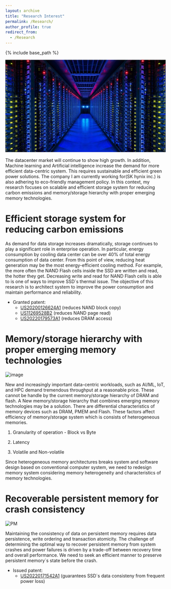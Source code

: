 ```yaml
---
layout: archive
title: "Research Interest"
permalink: /Research/
author_profile: true
redirect_from:
  - /Research
---
```



{% include base_path %}

![datacenter_img](/images/datacenter.jpg)

The datacenter market will continue to show high growth. In addition, Machine learning and Artificial intelligence increase the demand for more efficient data-centric system. This requires sustainable and efficient green power solutions. The company I am currently working for(SK hynix inc.) is also adhering to eco-friendly management policy. In this context, my research focuses on scalable and efficient storage system for reducing carbon emissions and memory/storage hierarchy with proper emerging memory technologies.



Efficient storage system for reducing carbon emissions
======

As demand for data storage increases dramatically, storage continues to play a significant role in enterprise operation. In particular, energy consumption by cooling data center can be over 40% of total energy consumption of data center. From this point of view, reducing heat generation may be the most energy-efficient cooling method. For example, the more often the NAND Flash cells inside the SSD are written and read, the hotter they get. Decreasing write and read for NAND Flash cells is able to is one of ways to improve SSD`s thermal issue. The objective of this research is to architect system to improve the power consumption and maintain performance and reliability.

* Granted patent:
  * [US20200126624A1](https://patents.google.com/patent/US20200126624A1) (reduces NAND block copy)
  * [US11269528B2](https://patents.google.com/patent/US11269528B2) (reduces NAND page read)
  * [US20220179573A1](https://patents.google.com/patent/US20220179573A1) (reduces DRAM access) 
  
  
  
Memory/storage hierarchy with proper emerging memory technologies
======

![image](https://user-images.githubusercontent.com/25541665/182406062-22a6faef-93f4-42a5-81c8-38fbc6468e76.png)

New and increasingly important data-centric workloads, such as AI/ML, IoT, and HPC demand tremendous throughput at a reasonable price. These cannot be handle by the current memory/storage hierarchy of DRAM and flash. A New memory/storage hierarchy that combines emerging memory technologies may be a solution. There are differential characteristics of memory devices such as DRAM, PMEM and Flash. These factors affect efficiency of memory/storage system which is consists of heterogeneous memories.

1) Granularity of operation - Block vs Byte

2) Latency

3) Volatile and Non-volatile

Since heterogeneous memory architectures breaks system and software design based on conventional computer system, we need to redesign memory system considering memory heterogeneity and characteristics of memory technologies.

Recoverable persistent memory for crash consistency
======

![PM](https://user-images.githubusercontent.com/25541665/182413294-a7f7326f-0f73-4178-8d24-a01564dd79b0.png)

Maintaining the consistency of data on persistent memory requires data persistence, write ordering and transaction atomicity. The challenge of determining the optimal way to recover persistent memory from system crashes and power failures is driven by a trade-off between recovery time and overall performance. We need to seek an efficient manner to preserve persistent memory`s state before the crash.

  * Issued patent:
    * [US20220171542A1](https://patents.google.com/patent/US20220171542A1) (guarantees SSD`s data consisteny from frequent power loss)
 

